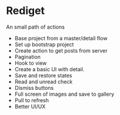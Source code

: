 # Rediget

An small path of actions

- Base project from a master/detail flow
- Set up bootstrap project
- Create action to get posts from server
- Pagination
- Hook to view
- Create a basic UI with detail.
- Save and restore states
- Read and unread check
- Dismiss buttons
- Full screen of images and save to gallery
- Pull to refresh
- Better UI/UX

